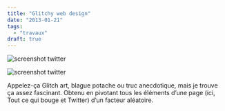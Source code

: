 ```yaml
---
title: "Glitchy web design"
date: "2013-01-21"
tags:
  - "travaux"
draft: true
---
```


![screenshot twitter](/blog/assets/images/tumblr_mgyniqmRhc1s2ha81o1_12801.png)

![screenshot twitter](/blog/assets/images/tumblr_mgyniqmRhc1s2ha81o2_12801.png)

Appelez-ça Glitch art, blague potache ou truc anecdotique, mais je trouve ça assez fascinant. Obtenu en pivotant tous les éléments d’une page (ici, Tout ce qui bouge et Twitter) d’un facteur aléatoire.
